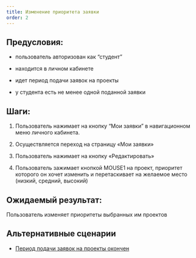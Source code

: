 ```yaml
---
title: Изменение приоритета заявки
order: 2
---
```


## Предусловия:

-  пользователь авторизован как “студент”

-  находится в личном кабинете

-  идет период подачи заявок на проекты

-  у студента есть не менее одной поданной заявки

## Шаги:

1. Пользователь нажимает на кнопку “Мои заявки”  в навигационном меню личного кабинета.

2. Осуществляется переход на страницу «Мои заявки»

3. Пользователь нажимает на кнопку «Редактировать»

4. Пользователь зажимает кнопкой MOUSE1 на проект, приоритет которого он хочет изменить и перетаскивает на желаемое место (низкий, средний, высокий)

## Ожидаемый результат:

Пользователь изменяет приоритеты выбранных им проектов

## Альтернативные сценарии

-  [Период подачи заявок на проекты окончен](./period-podachi-zayavok-na-proekty-okonchen.md)